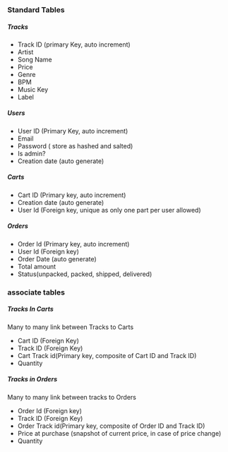 
### Standard Tables
##### Tracks

- Track ID (primary Key, auto increment)
- Artist
- Song Name
- Price
- Genre
- BPM
- Music Key
- Label

##### Users

- User ID (Primary Key, auto increment)
- Email
- Password ( store as hashed and salted)
- Is admin?
- Creation date (auto generate)

##### Carts

- Cart ID (Primary key, auto increment)
- Creation date (auto generate)
- User Id (Foreign key, unique as only one part per user allowed)

##### Orders

- Order Id (Primary key, auto increment)
- User Id (Foreign key)
- Order Date (auto generate)
- Total amount
- Status(unpacked, packed, shipped, delivered)

### associate tables

##### Tracks In Carts

Many to many link between Tracks to Carts

- Cart ID (Foreign Key)
- Track ID (Foreign Key)
- Cart Track id(Primary key, composite of Cart ID and Track ID)
- Quantity


##### Tracks in Orders

Many to many link between tracks to Orders

- Order Id (Foreign key)
- Track ID (Foreign Key)
- Order Track id(Primary key, composite of Order ID and Track ID)
- Price at purchase (snapshot of current price, in case of price change)
- Quantity
